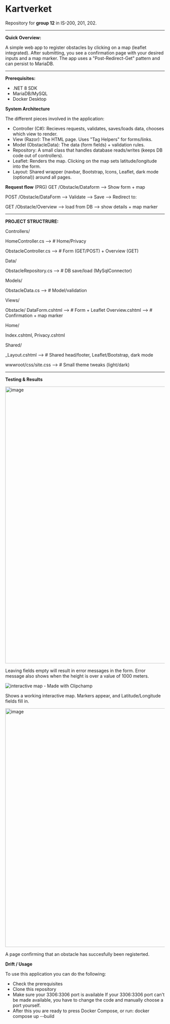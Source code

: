 # Kartverket
Repository for **group 12** in IS-200, 201, 202.

--------------------------------------------------------------------------------------------------------------------------------------------------------------------------------------------------------------------------------------------------
**Quick Overview:** 

A simple web app to register obstacles by clicking on a map (leaflet integrated). After submitting, you see a confirmation page with your desired inputs and a map marker. The app uses a "Post-Redirect-Get" pattern and can persist to MariaDB. 

--------------------------------------------------------------------------------------------------------------------------------------------------------------------------------------------------------------------------------------------------

**Prerequisites:**

* .NET 8 SDK
* MariaDB/MySQL
* Docker Desktop


**System Architecture**

The different pieces involved in the application: 
* Controller (C#): Recieves requests, validates, saves/loads data, chooses which view to render.
* View (Razor): The HTML page. Uses "Tag Helpers" for forms/links.
* Model (ObstacleData): The data (form fields) + validation rules.
* Repository: A small class that handles database reads/writes (keeps DB code out of controllers).
* Leaflet: Renders the map. Clicking on the map sets latitude/longitude into the form.
* Layout: Shared wrapper (navbar, Bootstrap, Icons, Leaflet, dark mode (optional)) around all pages.

**Request flow** (PRG)
GET /Obstacle/Dataform --> Show form + map

POST /Obstacle/DataForm --> Validate --> Save --> Redirect to:

GET /Obstacle/Overview --> load from DB --> show details + map marker

--------------------------------------------------------------------------------------------------------------------------------------------------------------------------------------------------------------------------------------------------
**PROJECT STRUCTRURE:**

Controllers/
 
  HomeController.cs         --> # Home/Privacy
  
  ObstacleController.cs     --> # Form (GET/POST) + Overview (GET)

Data/
 
  ObstacleRepository.cs     --> # DB save/load (MySqlConnector)

Models/
  
  ObstacleData.cs          -->  # Model/validation

Views/
 
  Obstacle/
  DataForm.cshtml         --> # Form + Leaflet
  Overview.cshtml         --> # Confirmation + map marker
 
  Home/
   
   Index.cshtml, Privacy.cshtml
  
  Shared/
    
  _Layout.cshtml           --> # Shared head/footer, Leaflet/Bootstrap, dark mode

wwwroot/css/site.css       --> # Small theme tweaks (light/dark)


--------------------------------------------------------------------------------------------------------------------------------------------------------------------------------------------------------------------------------------------------

**Testing & Results**


<img width="640" height="871" alt="image" src="https://github.com/user-attachments/assets/716fc7a6-8863-4782-89e8-cce58bc04915" />

Leaving fields empty will result in error messages in the form. Error message also shows when the height is over a value of 1000 meters.


![interactive map - Made with Clipchamp](https://github.com/user-attachments/assets/5135819c-8e22-4e22-ae85-e26fea54cb16)

Shows a working interactive map. Markers appear, and Latitude/Longitude fields fill in. 


<img width="645" height="751" alt="image" src="https://github.com/user-attachments/assets/8a10d6fa-2f6e-4f42-bc28-362040096a31" />

A page confirming that an obstacle has succesfully been registerted. 


**Drift / Usage**

To use this application you can do the following:

* Check the prerequisites
* Clone this repository
* Make sure your 3306:3306 port is available
If your 3306:3306 port can't be made available, you have to change the code and manually choose a port yourself.
* After this you are ready to press Docker Compose, or run: docker compose up --build